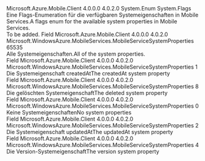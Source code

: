 <Type Name="MobileServiceSystemProperties" FullName="Microsoft.WindowsAzure.MobileServices.MobileServiceSystemProperties">
  <TypeSignature Language="C#" Value="public enum MobileServiceSystemProperties" />
  <TypeSignature Language="ILAsm" Value=".class public auto ansi sealed MobileServiceSystemProperties extends System.Enum" />
  <TypeSignature Language="DocId" Value="T:Microsoft.WindowsAzure.MobileServices.MobileServiceSystemProperties" />
  <TypeSignature Language="VB.NET" Value="Public Enum MobileServiceSystemProperties" />
  <TypeSignature Language="F#" Value="type MobileServiceSystemProperties = " />
  <AssemblyInfo>
    <AssemblyName>Microsoft.Azure.Mobile.Client</AssemblyName>
    <AssemblyVersion>4.0.0.0</AssemblyVersion>
    <AssemblyVersion>4.0.2.0</AssemblyVersion>
  </AssemblyInfo>
  <Base>
    <BaseTypeName>System.Enum</BaseTypeName>
  </Base>
  <Attributes>
    <Attribute>
      <AttributeName>System.Flags</AttributeName>
    </Attribute>
  </Attributes>
  <Docs>
    <summary>
            <span data-ttu-id="8d750-101">Eine Flags-Enumeration für die verfügbaren Systemeigenschaften in Mobile Services.</span><span class="sxs-lookup"><span data-stu-id="8d750-101">A flags enum for the available system properties in Mobile Services.</span></span>
            </summary>
    <remarks>To be added.</remarks>
  </Docs>
  <Members>
    <Member MemberName="All">
      <MemberSignature Language="C#" Value="All" />
      <MemberSignature Language="ILAsm" Value=".field public static literal valuetype Microsoft.WindowsAzure.MobileServices.MobileServiceSystemProperties All = int32(65535)" />
      <MemberSignature Language="DocId" Value="F:Microsoft.WindowsAzure.MobileServices.MobileServiceSystemProperties.All" />
      <MemberSignature Language="VB.NET" Value="All" />
      <MemberSignature Language="F#" Value="All = 65535" Usage="Microsoft.WindowsAzure.MobileServices.MobileServiceSystemProperties.All" />
      <MemberType>Field</MemberType>
      <AssemblyInfo>
        <AssemblyName>Microsoft.Azure.Mobile.Client</AssemblyName>
        <AssemblyVersion>4.0.0.0</AssemblyVersion>
        <AssemblyVersion>4.0.2.0</AssemblyVersion>
      </AssemblyInfo>
      <ReturnValue>
        <ReturnType>Microsoft.WindowsAzure.MobileServices.MobileServiceSystemProperties</ReturnType>
      </ReturnValue>
      <MemberValue>65535</MemberValue>
      <Docs>
        <summary>
            <span data-ttu-id="8d750-102">Alle Systemeigenschaften.</span><span class="sxs-lookup"><span data-stu-id="8d750-102">All of the system properties.</span></span>
            </summary>
      </Docs>
    </Member>
    <Member MemberName="CreatedAt">
      <MemberSignature Language="C#" Value="CreatedAt" />
      <MemberSignature Language="ILAsm" Value=".field public static literal valuetype Microsoft.WindowsAzure.MobileServices.MobileServiceSystemProperties CreatedAt = int32(1)" />
      <MemberSignature Language="DocId" Value="F:Microsoft.WindowsAzure.MobileServices.MobileServiceSystemProperties.CreatedAt" />
      <MemberSignature Language="VB.NET" Value="CreatedAt" />
      <MemberSignature Language="F#" Value="CreatedAt = 1" Usage="Microsoft.WindowsAzure.MobileServices.MobileServiceSystemProperties.CreatedAt" />
      <MemberType>Field</MemberType>
      <AssemblyInfo>
        <AssemblyName>Microsoft.Azure.Mobile.Client</AssemblyName>
        <AssemblyVersion>4.0.0.0</AssemblyVersion>
        <AssemblyVersion>4.0.2.0</AssemblyVersion>
      </AssemblyInfo>
      <ReturnValue>
        <ReturnType>Microsoft.WindowsAzure.MobileServices.MobileServiceSystemProperties</ReturnType>
      </ReturnValue>
      <MemberValue>1</MemberValue>
      <Docs>
        <summary>
            <span data-ttu-id="8d750-103">Die Systemeigenschaft createdAt</span><span class="sxs-lookup"><span data-stu-id="8d750-103">The createdAt system property</span></span>
            </summary>
      </Docs>
    </Member>
    <Member MemberName="Deleted">
      <MemberSignature Language="C#" Value="Deleted" />
      <MemberSignature Language="ILAsm" Value=".field public static literal valuetype Microsoft.WindowsAzure.MobileServices.MobileServiceSystemProperties Deleted = int32(8)" />
      <MemberSignature Language="DocId" Value="F:Microsoft.WindowsAzure.MobileServices.MobileServiceSystemProperties.Deleted" />
      <MemberSignature Language="VB.NET" Value="Deleted" />
      <MemberSignature Language="F#" Value="Deleted = 8" Usage="Microsoft.WindowsAzure.MobileServices.MobileServiceSystemProperties.Deleted" />
      <MemberType>Field</MemberType>
      <AssemblyInfo>
        <AssemblyName>Microsoft.Azure.Mobile.Client</AssemblyName>
        <AssemblyVersion>4.0.0.0</AssemblyVersion>
        <AssemblyVersion>4.0.2.0</AssemblyVersion>
      </AssemblyInfo>
      <ReturnValue>
        <ReturnType>Microsoft.WindowsAzure.MobileServices.MobileServiceSystemProperties</ReturnType>
      </ReturnValue>
      <MemberValue>8</MemberValue>
      <Docs>
        <summary>
            <span data-ttu-id="8d750-104">Die gelöschten Systemeigenschaft</span><span class="sxs-lookup"><span data-stu-id="8d750-104">The deleted system property</span></span>
            </summary>
      </Docs>
    </Member>
    <Member MemberName="None">
      <MemberSignature Language="C#" Value="None" />
      <MemberSignature Language="ILAsm" Value=".field public static literal valuetype Microsoft.WindowsAzure.MobileServices.MobileServiceSystemProperties None = int32(0)" />
      <MemberSignature Language="DocId" Value="F:Microsoft.WindowsAzure.MobileServices.MobileServiceSystemProperties.None" />
      <MemberSignature Language="VB.NET" Value="None" />
      <MemberSignature Language="F#" Value="None = 0" Usage="Microsoft.WindowsAzure.MobileServices.MobileServiceSystemProperties.None" />
      <MemberType>Field</MemberType>
      <AssemblyInfo>
        <AssemblyName>Microsoft.Azure.Mobile.Client</AssemblyName>
        <AssemblyVersion>4.0.0.0</AssemblyVersion>
        <AssemblyVersion>4.0.2.0</AssemblyVersion>
      </AssemblyInfo>
      <ReturnValue>
        <ReturnType>Microsoft.WindowsAzure.MobileServices.MobileServiceSystemProperties</ReturnType>
      </ReturnValue>
      <MemberValue>0</MemberValue>
      <Docs>
        <summary>
            <span data-ttu-id="8d750-105">Keine Systemeigenschaften</span><span class="sxs-lookup"><span data-stu-id="8d750-105">No system properties</span></span>
            </summary>
      </Docs>
    </Member>
    <Member MemberName="UpdatedAt">
      <MemberSignature Language="C#" Value="UpdatedAt" />
      <MemberSignature Language="ILAsm" Value=".field public static literal valuetype Microsoft.WindowsAzure.MobileServices.MobileServiceSystemProperties UpdatedAt = int32(2)" />
      <MemberSignature Language="DocId" Value="F:Microsoft.WindowsAzure.MobileServices.MobileServiceSystemProperties.UpdatedAt" />
      <MemberSignature Language="VB.NET" Value="UpdatedAt" />
      <MemberSignature Language="F#" Value="UpdatedAt = 2" Usage="Microsoft.WindowsAzure.MobileServices.MobileServiceSystemProperties.UpdatedAt" />
      <MemberType>Field</MemberType>
      <AssemblyInfo>
        <AssemblyName>Microsoft.Azure.Mobile.Client</AssemblyName>
        <AssemblyVersion>4.0.0.0</AssemblyVersion>
        <AssemblyVersion>4.0.2.0</AssemblyVersion>
      </AssemblyInfo>
      <ReturnValue>
        <ReturnType>Microsoft.WindowsAzure.MobileServices.MobileServiceSystemProperties</ReturnType>
      </ReturnValue>
      <MemberValue>2</MemberValue>
      <Docs>
        <summary>
            <span data-ttu-id="8d750-106">Die Systemeigenschaft updatedAt</span><span class="sxs-lookup"><span data-stu-id="8d750-106">The updatedAt system property</span></span>
            </summary>
      </Docs>
    </Member>
    <Member MemberName="Version">
      <MemberSignature Language="C#" Value="Version" />
      <MemberSignature Language="ILAsm" Value=".field public static literal valuetype Microsoft.WindowsAzure.MobileServices.MobileServiceSystemProperties Version = int32(4)" />
      <MemberSignature Language="DocId" Value="F:Microsoft.WindowsAzure.MobileServices.MobileServiceSystemProperties.Version" />
      <MemberSignature Language="VB.NET" Value="Version" />
      <MemberSignature Language="F#" Value="Version = 4" Usage="Microsoft.WindowsAzure.MobileServices.MobileServiceSystemProperties.Version" />
      <MemberType>Field</MemberType>
      <AssemblyInfo>
        <AssemblyName>Microsoft.Azure.Mobile.Client</AssemblyName>
        <AssemblyVersion>4.0.0.0</AssemblyVersion>
        <AssemblyVersion>4.0.2.0</AssemblyVersion>
      </AssemblyInfo>
      <ReturnValue>
        <ReturnType>Microsoft.WindowsAzure.MobileServices.MobileServiceSystemProperties</ReturnType>
      </ReturnValue>
      <MemberValue>4</MemberValue>
      <Docs>
        <summary>
            <span data-ttu-id="8d750-107">Die Version-Systemeigenschaft</span><span class="sxs-lookup"><span data-stu-id="8d750-107">The version system property</span></span>
            </summary>
      </Docs>
    </Member>
  </Members>
</Type>
